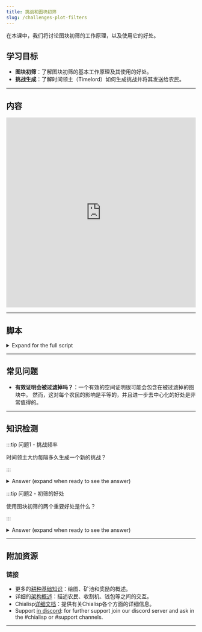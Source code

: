 ```yaml
---
title: 挑战和图块初筛
slug: /challenges-plot-filters
---
```


在本课中，我们将讨论图块初筛的工作原理，以及使用它的好处。

## 学习目标

- **图块初筛**：了解图块初筛的基本工作原理及其使用的好处。
- **挑战生成**：了解时间领主（Timelord）如何生成挑战并将其发送给农民。

---

## 内容

<div class="videoWrapper">
<iframe width="100%" height="504" src="https://www.youtube.com/embed/7L17dRNI6Kc" frameborder="0" allowfullscreen="allowfullscreen"></iframe>
</div>

---

## 脚本

<details>

<summary> Expand for the full script </summary>

0:00\
时间领主大约每9秒生成一个新挑战。 然后将其与每个图块的ID进行哈希处理。

0:20\
如果哈希值以9个零开头，该图块被认为有资格进行收割。 这称为图块初筛。 图块初筛作为去中心化的力量，进一步随机化赢得区块的农民，并减少每个挑战所需的总计算量。

0:40\
当农民收到挑战时，收割者首先确定哪些图块是有效的并通过图块初筛，然后生成潜在的空间证明并提交给时间领主进行验证和审查。

1:00\
时间领主将选择最符合挑战的空间证明，并使用挑战和提供的空间证明作为输入，运行一个VDF来证明时间已经过去，并生成下一个挑战。

</details>

---

## 常见问题

- **有效证明会被过滤掉吗？**：一个有效的空间证明很可能会包含在被过滤掉的图块中。 然而，这对每个农民的影响是平等的，并且进一步去中心化的好处是非常值得的。

---

## 知识检测

:::tip 问题1 - 挑战频率

时间领主大约每隔多久生成一个新的挑战？

:::

<details>

<summary> Answer (expand when ready to see the answer)  </summary>

大约每9秒钟

</details>

:::tip 问题2 - 初筛的好处

使用图块初筛的两个重要好处是什么？

:::

<details>

<summary> Answer (expand when ready to see the answer)  </summary>

1. 进一步去中心化了网络。
2. 它减少了所需的计算量，提高了网络的效率。

</details>

---

## 附加资源

### 链接

- 更多的[耕种基础知识](https://docs.chia.net/reference-client/farming/farming-basics)：绘图、矿池和奖励的概述。
- 详细的[架构概述](https://docs.chia.net/chia-blockchain/architecture/architecture-overview)：描述农民、收割机、钱包等之间的交互。
- Chialisp[详细文档](https://chialisp.com/)：提供有关Chialisp各个方面的详细信息。
- Support [in discord](https://discord.gg/chia): for further support join our discord server and ask in the #chialisp or #support channels.

---
